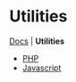 # Utilities

[Docs](.) | **Utilities**

- [PHP](utilities_php)
- [Javascript](utilities_javascript)
